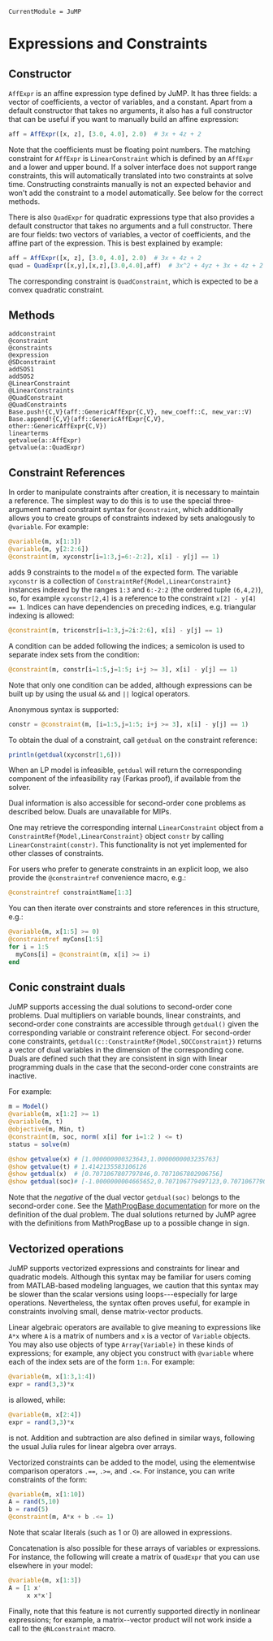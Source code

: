 ```@meta
CurrentModule = JuMP
```

Expressions and Constraints
===========================

Constructor
-----------

`AffExpr` is an affine expression type defined by JuMP. It has three fields: a vector of coefficients, a vector of variables, and a constant. Apart from a default constructor that takes no arguments, it also has a full constructor that can be useful if you want to manually build an affine expression:

```julia
aff = AffExpr([x, z], [3.0, 4.0], 2.0)  # 3x + 4z + 2
```

Note that the coefficients must be floating point numbers. The matching constraint for `AffExpr` is `LinearConstraint` which is defined by an `AffExpr` and a lower and upper bound. If a solver interface does not support range constraints, this will automatically translated into two constraints at solve time. Constructing constraints manually is not an expected behavior and won't add the constraint to a model automatically. See below for the correct methods.

There is also `QuadExpr` for quadratic expressions type that also provides a default constructor that takes no arguments and a full constructor. There are four fields: two vectors of variables, a vector of coefficients, and the affine part of the expression. This is best explained by example:

```julia
aff = AffExpr([x, z], [3.0, 4.0], 2.0)  # 3x + 4z + 2
quad = QuadExpr([x,y],[x,z],[3.0,4.0],aff)  # 3x^2 + 4yz + 3x + 4z + 2
```

The corresponding constraint is `QuadConstraint`, which is expected to be a convex quadratic constraint.

Methods
-------

```@docs
addconstraint
@constraint
@constraints
@expression
@SDconstraint
addSOS1
addSOS2
@LinearConstraint
@LinearConstraints
@QuadConstraint
@QuadConstraints
Base.push!{C,V}(aff::GenericAffExpr{C,V}, new_coeff::C, new_var::V)
Base.append!{C,V}(aff::GenericAffExpr{C,V}, other::GenericAffExpr{C,V})
linearterms
getvalue(a::AffExpr)
getvalue(a::QuadExpr)
```


Constraint References
---------------------

In order to manipulate constraints after creation, it is necessary to maintain a reference. The simplest way to do this is to use the special three-argument named constraint syntax for `@constraint`, which additionally allows you to create groups of constraints indexed by sets analogously to `@variable`. For example:

```julia
@variable(m, x[1:3])
@variable(m, y[2:2:6])
@constraint(m, xyconstr[i=1:3,j=6:-2:2], x[i] - y[j] == 1)
```

adds 9 constraints to the model `m` of the expected form. The variable `xyconstr` is a collection of `ConstraintRef{Model,LinearConstraint}` instances indexed by the ranges `1:3` and `6:-2:2` (the ordered tuple `(6,4,2)`), so, for example `xyconstr[2,4]` is a reference to the constraint `x[2] - y[4] == 1`. Indices can have dependencies on preceding indices, e.g. triangular indexing is allowed:

```julia
@constraint(m, triconstr[i=1:3,j=2i:2:6], x[i] - y[j] == 1)
```

A condition can be added following the indices; a semicolon is used to separate index sets from the condition:

```julia
@constraint(m, constr[i=1:5,j=1:5; i+j >= 3], x[i] - y[j] == 1)
```

Note that only one condition can be added, although expressions can be built up by using the usual `&&` and `||` logical operators.

Anonymous syntax is supported:

```julia
constr = @constraint(m, [i=1:5,j=1:5; i+j >= 3], x[i] - y[j] == 1)
```

To obtain the dual of a constraint, call `getdual` on the constraint reference:

```julia
println(getdual(xyconstr[1,6]))
```

When an LP model is infeasible, `getdual` will return the corresponding component of the infeasibility ray (Farkas proof), if available from the solver.

Dual information is also accessible for second-order cone problems as described below. Duals are unavailable for MIPs.

One may retrieve the corresponding internal `LinearConstraint` object from a `ConstraintRef{Model,LinearConstraint}` object `constr` by calling `LinearConstraint(constr)`. This functionality is not yet implemented for other classes of constraints.

For users who prefer to generate constraints in an explicit loop, we also provide the `@constraintref` convenience macro, e.g.:

```julia
@constraintref constraintName[1:3]
```

You can then iterate over constraints and store references in this structure, e.g.:

```julia
@variable(m, x[1:5] >= 0)
@constraintref myCons[1:5]
for i = 1:5
  myCons[i] = @constraint(m, x[i] >= i)
end
```

Conic constraint duals
----------------------

JuMP supports accessing the dual solutions to second-order cone problems. Dual multipliers on variable bounds, linear constraints, and second-order cone constraints are accessible through `getdual()` given the corresponding variable or constraint reference object. For second-order cone constraints, `getdual(c::ConstraintRef{Model,SOCConstraint})` returns a vector of dual variables in the dimension of the corresponding cone. Duals are defined such that they are consistent in sign with linear programming duals in the case that the second-order cone constraints are inactive.

For example:

```julia
m = Model()
@variable(m, x[1:2] >= 1)
@variable(m, t)
@objective(m, Min, t)
@constraint(m, soc, norm( x[i] for i=1:2 ) <= t)
status = solve(m)

@show getvalue(x) # [1.000000000323643,1.0000000003235763]
@show getvalue(t) # 1.4142135583106126
@show getdual(x)  # [0.7071067807797846,0.7071067802906756]
@show getdual(soc)# [-1.0000000004665652,0.707106779497123,0.707106779008014]
```

Note that the *negative* of the dual vector `getdual(soc)` belongs to the second-order cone. See the [MathProgBase documentation](http://mathprogbasejl.readthedocs.org/en/latest/conic.html) for more on the definition of the dual problem. The dual solutions returned by JuMP agree with the definitions from MathProgBase up to a possible change in sign.

Vectorized operations
---------------------

JuMP supports vectorized expressions and constraints for linear and quadratic models. Although this syntax may be familiar for users coming from MATLAB-based modeling languages, we caution that this syntax may be slower than the scalar versions using loops---especially for large operations. Nevertheless, the syntax often proves useful, for example in constraints involving small, dense matrix-vector products.

Linear algebraic operators are available to give meaning to expressions like `A*x` where `A` is a matrix of numbers and `x` is a vector of `Variable` objects. You may also use objects of type `Array{Variable}` in these kinds of expressions; for example, any object you construct with `@variable` where each of the index sets are of the form `1:n`. For example:

```julia
@variable(m, x[1:3,1:4])
expr = rand(3,3)*x
```

is allowed, while:

```julia
@variable(m, x[2:4])
expr = rand(3,3)*x
```

is not. Addition and subtraction are also defined in similar ways, following the usual Julia rules for linear algebra over arrays.

Vectorized constraints can be added to the model, using the elementwise comparison operators `.==`, `.>=`, and `.<=`. For instance, you can write constraints of the form:

```julia
@variable(m, x[1:10])
A = rand(5,10)
b = rand(5)
@constraint(m, A*x + b .<= 1)
```

Note that scalar literals (such as 1 or 0) are allowed in expressions.

Concatenation is also possible for these arrays of variables or expressions. For instance, the following will create a matrix of `QuadExpr` that you can use elsewhere in your model:

```julia
@variable(m, x[1:3])
A = [1 x'
     x x*x']
```

Finally, note that this feature is not currently supported directly in nonlinear expressions; for example, a matrix--vector product will not work inside a call to the `@NLconstraint` macro.
